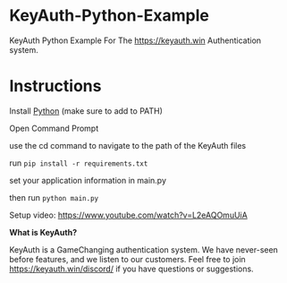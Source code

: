 # KeyAuth-Python-Example
KeyAuth Python Example For The https://keyauth.win Authentication system.

# Instructions

Install [Python](https://www.python.org/downloads/) (make sure to add to PATH)

Open Command Prompt

use the cd command to navigate to the path of the KeyAuth files

run `pip install -r requirements.txt`

set your application information in main.py

then run `python main.py`

Setup video: https://www.youtube.com/watch?v=L2eAQOmuUiA

**What is KeyAuth?**

KeyAuth is a GameChanging authentication system. We have never-seen before features, and we listen to our customers.
Feel free to join https://keyauth.win/discord/ if you have questions or suggestions.
